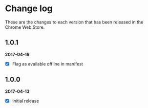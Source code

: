 # Change log

These are the changes to each version that has been released in the Chrome Web Store.

## 1.0.1 
**2017-04-16** 
- [x] Flag as available offline in manifest

## 1.0.0 
**2017-04-13** 
- [x] Initial release



<!-- gregt todos

add logo to copy to clipboard
//http://jsfiddle.net/Starx/sgb4888k/2/
add languages latin welsh esperanto irish hindi

POST LIVE
test google analytics
add github issues to email link section ? 
mads kristensens tweet about low nbr of reviews

-->